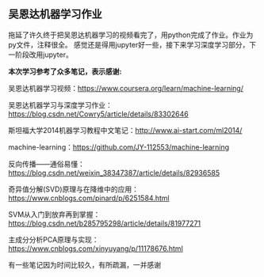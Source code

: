 ## 吴恩达机器学习作业

拖延了许久终于把吴恩达机器学习的视频看完了，用python完成了作业。作业为py文件，注释很全。
感觉还是得用jupyter好一些，接下来学习深度学习部分，下一阶段改用jupyter。

**本次学习参考了众多笔记，表示感谢:**

吴恩达机器学习视频：<https://www.coursera.org/learn/machine-learning/>

吴恩达机器学习与深度学习作业：<https://blog.csdn.net/Cowry5/article/details/83302646>

斯坦福大学2014机器学习教程中文笔记：<http://www.ai-start.com/ml2014/>

machine-learning：<https://github.com/JY-112553/machine-learning>

反向传播——通俗易懂：<https://blog.csdn.net/weixin_38347387/article/details/82936585>

奇异值分解(SVD)原理与在降维中的应用：<https://www.cnblogs.com/pinard/p/6251584.html>

SVM从入门到放弃再到掌握：<https://blog.csdn.net/b285795298/article/details/81977271>

主成分分析PCA原理与实现：<https://www.cnblogs.com/xinyuyang/p/11178676.html>

有一些笔记因为时间比较久，有所疏漏，一并感谢